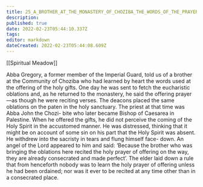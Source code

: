 ```yaml
---
title: 25_A_BROTHER_AT_THE_MONASTERY_OF_CHOZIBA_THE_WORDS_OF_THE_PRAYER_OF_THE_HOLY_OFFERING_AND_ABBA_JOHN
description: 
published: true
date: 2022-02-23T05:44:10.337Z
tags: 
editor: markdown
dateCreated: 2022-02-23T05:44:08.609Z
---
```


[[Spiritual Meadow]]
 
Abba Gregory, a former member of the Imperial Guard, told us of a brother at the Community of Choziba who had learned by heart the words used at the offering of the holy gifts. One day he was sent to fetch the eucharistic oblations and, as he returned to the monastery, he said the offering prayer—as though he were reciting verses. The deacons placed the same oblations on the paten in the holy sanctuary. The priest at that time was Abba John the Chozi- bite who later became Bishop of Caesarea in Palestine. When he offered the gifts, he did not perceive the coming of the Holy Spirit in the accustomed manner. He was distressed, thinking that it might be on account of some sin on his part that the Holy Spirit was absent. He withdrew into the sacristy in tears and flung himself face- down. An angel of the Lord appeared to him and said: ‘Because the brother who was bringing the oblations here recited the holy prayer of offering on the way, they are already consecrated and made perfect’. The elder laid down a rule that from henceforth nobody was to learn the holy prayer of offering unless he had been ordained; nor was it ever to be recited at any time other than in a consecrated place. 

